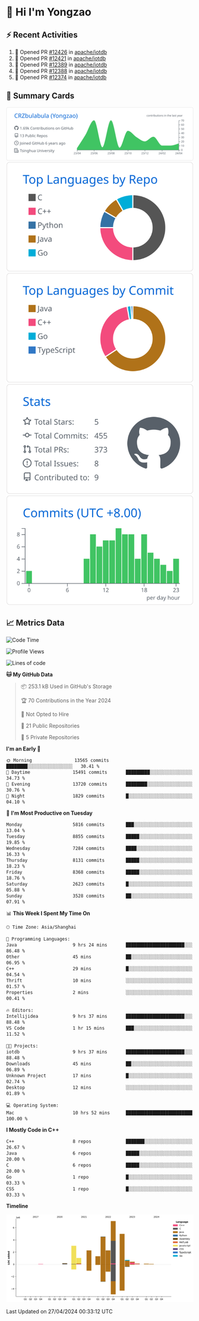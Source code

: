 # 👋 Hi I'm Yongzao

## ⚡ Recent Activities
<!--START_SECTION:activity-->
1. 💪 Opened PR [#12426](https://github.com/apache/iotdb/pull/12426) in [apache/iotdb](https://github.com/apache/iotdb)
2. 💪 Opened PR [#12421](https://github.com/apache/iotdb/pull/12421) in [apache/iotdb](https://github.com/apache/iotdb)
3. 💪 Opened PR [#12389](https://github.com/apache/iotdb/pull/12389) in [apache/iotdb](https://github.com/apache/iotdb)
4. 💪 Opened PR [#12388](https://github.com/apache/iotdb/pull/12388) in [apache/iotdb](https://github.com/apache/iotdb)
5. 💪 Opened PR [#12374](https://github.com/apache/iotdb/pull/12374) in [apache/iotdb](https://github.com/apache/iotdb)
<!--END_SECTION:activity-->

## 🎑 Summary Cards

[![](https://raw.githubusercontent.com/CRZbulabula/CRZbulabula/main/profile-summary-card-output/github/0-profile-details.svg)](https://github.com/vn7n24fzkq/github-profile-summary-cards)
[![](https://raw.githubusercontent.com/CRZbulabula/CRZbulabula/main/profile-summary-card-output/github/1-repos-per-language.svg)](https://github.com/vn7n24fzkq/github-profile-summary-cards) [![](https://raw.githubusercontent.com/CRZbulabula/CRZbulabula/main/profile-summary-card-output/github/2-most-commit-language.svg)](https://github.com/vn7n24fzkq/github-profile-summary-cards)
[![](https://raw.githubusercontent.com/CRZbulabula/CRZbulabula/main/profile-summary-card-output/github/3-stats.svg)](https://github.com/vn7n24fzkq/github-profile-summary-cards) [![](https://raw.githubusercontent.com/CRZbulabula/CRZbulabula/main/profile-summary-card-output/github/4-productive-time.svg)](https://github.com/vn7n24fzkq/github-profile-summary-cards)

## 📈 Metrics Data

<!--START_SECTION:waka-->
![Code Time](http://img.shields.io/badge/Code%20Time-641%20hrs%2040%20mins-blue)

![Profile Views](http://img.shields.io/badge/Profile%20Views-0-blue)

![Lines of code](https://img.shields.io/badge/From%20Hello%20World%20I%27ve%20Written-28.0%20million%20lines%20of%20code-blue)

**🐱 My GitHub Data** 

> 📦 253.1 kB Used in GitHub's Storage 
 > 
> 🏆 70 Contributions in the Year 2024
 > 
> 🚫 Not Opted to Hire
 > 
> 📜 21 Public Repositories 
 > 
> 🔑 5 Private Repositories 
 > 
**I'm an Early 🐤** 

```text
🌞 Morning                13565 commits       ████████░░░░░░░░░░░░░░░░░   30.41 % 
🌆 Daytime                15491 commits       █████████░░░░░░░░░░░░░░░░   34.73 % 
🌃 Evening                13720 commits       ████████░░░░░░░░░░░░░░░░░   30.76 % 
🌙 Night                  1829 commits        █░░░░░░░░░░░░░░░░░░░░░░░░   04.10 % 
```
📅 **I'm Most Productive on Tuesday** 

```text
Monday                   5816 commits        ███░░░░░░░░░░░░░░░░░░░░░░   13.04 % 
Tuesday                  8855 commits        █████░░░░░░░░░░░░░░░░░░░░   19.85 % 
Wednesday                7284 commits        ████░░░░░░░░░░░░░░░░░░░░░   16.33 % 
Thursday                 8131 commits        █████░░░░░░░░░░░░░░░░░░░░   18.23 % 
Friday                   8368 commits        █████░░░░░░░░░░░░░░░░░░░░   18.76 % 
Saturday                 2623 commits        █░░░░░░░░░░░░░░░░░░░░░░░░   05.88 % 
Sunday                   3528 commits        ██░░░░░░░░░░░░░░░░░░░░░░░   07.91 % 
```


📊 **This Week I Spent My Time On** 

```text
🕑︎ Time Zone: Asia/Shanghai

💬 Programming Languages: 
Java                     9 hrs 24 mins       ██████████████████████░░░   86.48 % 
Other                    45 mins             ██░░░░░░░░░░░░░░░░░░░░░░░   06.95 % 
C++                      29 mins             █░░░░░░░░░░░░░░░░░░░░░░░░   04.54 % 
Thrift                   10 mins             ░░░░░░░░░░░░░░░░░░░░░░░░░   01.57 % 
Properties               2 mins              ░░░░░░░░░░░░░░░░░░░░░░░░░   00.41 % 

🔥 Editors: 
Intellijidea             9 hrs 37 mins       ██████████████████████░░░   88.48 % 
VS Code                  1 hr 15 mins        ███░░░░░░░░░░░░░░░░░░░░░░   11.52 % 

🐱‍💻 Projects: 
iotdb                    9 hrs 37 mins       ██████████████████████░░░   88.48 % 
Downloads                45 mins             ██░░░░░░░░░░░░░░░░░░░░░░░   06.89 % 
Unknown Project          17 mins             █░░░░░░░░░░░░░░░░░░░░░░░░   02.74 % 
Desktop                  12 mins             ░░░░░░░░░░░░░░░░░░░░░░░░░   01.89 % 

💻 Operating System: 
Mac                      10 hrs 52 mins      █████████████████████████   100.00 % 
```

**I Mostly Code in C++** 

```text
C++                      8 repos             ███████░░░░░░░░░░░░░░░░░░   26.67 % 
Java                     6 repos             █████░░░░░░░░░░░░░░░░░░░░   20.00 % 
C                        6 repos             █████░░░░░░░░░░░░░░░░░░░░   20.00 % 
Go                       1 repo              █░░░░░░░░░░░░░░░░░░░░░░░░   03.33 % 
CSS                      1 repo              █░░░░░░░░░░░░░░░░░░░░░░░░   03.33 % 
```



**Timeline**

![Lines of Code chart](https://raw.githubusercontent.com/CRZbulabula/CRZbulabula/main/assets/bar_graph.png)


 Last Updated on 27/04/2024 00:33:12 UTC
<!--END_SECTION:waka-->

